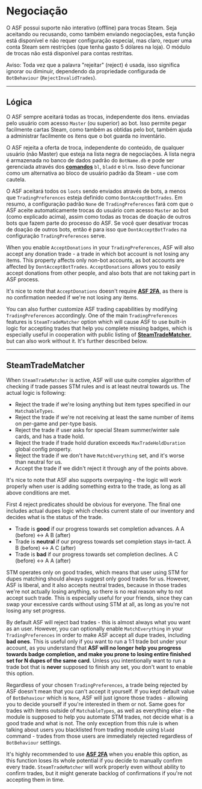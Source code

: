 # Negociação

O ASF possui suporte não interativo (offline) para trocas Steam. Seja aceitando ou recusando, como também enviando negociações, esta função está disponível e não requer configuração especial, mas claro, requer uma conta Steam sem restrições (que tenha gasto 5 dólares na loja). O módulo de trocas não está disponível para contas restritas.

Aviso: Toda vez que a palavra "rejeitar" (reject) é usada, isso significa ignorar ou diminuir, dependendo da propriedade configurada de `BotBehaviour` (`RejectInvalidTrades`).

* * *

## Lógica

O ASF sempre aceitará todas as trocas, independente dos itens. enviadas pelo usuário com acesso `Master` (ou superior) ao bot. Isso permite pegar facilmente cartas Steam, como também as obtidas pelo bot, também ajuda a administrar facilmente os itens que o bot guarda no inventário.

O ASF rejeita a oferta de troca, independente do conteúdo, de qualquer usuário (não Master) que esteja na lista negra de negociações. A lista negra é armazenada no banco de dados padrão do `BotName.db` e pode ser gerenciada através dos **[comandos](https://github.com/JustArchi/ArchiSteamFarm/wiki/Commands)** `bl`, `bladd` e `blrm`. Isso deve funcionar como um alternativa ao bloco de usuário padrão da Steam - use com cautela.

O ASF aceitará todos os `loots` sendo enviados através de bots, a menos que `TradingPreferences` esteja definido como `DontAcceptBotTrades`. Em resumo, a configuração padrão `None` de `TradingPreferences` fará com que o ASF aceite automaticamente trocas do usuário com acesso `Master` ao bot (como explicado acima), assim como todas as trocas de doação de outros bots que fazem parte do processo do ASF. Se você quer desativar trocas de doação de outros bots, então é para isso que `DontAcceptBotTrades` na configuração `TradingPreferences` serve.

When you enable `AcceptDonations` in your `TradingPreferences`, ASF will also accept any donation trade - a trade in which bot account is not losing any items. This property affects only non-bot accounts, as bot accounts are affected by `DontAcceptBotTrades`. `AcceptDonations` allows you to easily accept donations from other people, and also bots that are not taking part in ASF process.

It's nice to note that `AcceptDonations` doesn't require **[ASF 2FA](https://github.com/JustArchi/ArchiSteamFarm/wiki/Two-factor-authentication)**, as there is no confirmation needed if we're not losing any items.

You can also further customize ASF trading capabilities by modifying `TradingPreferences` accordingly. One of the main `TradingPreferences` features is `SteamTradeMatcher` option which will cause ASF to use built-in logic for accepting trades that help you complete missing badges, which is especially useful in cooperation with public listing of **[SteamTradeMatcher](https://www.steamtradematcher.com)**, but can also work without it. It's further described below.

* * *

## SteamTradeMatcher

When `SteamTradeMatcher` is active, ASF will use quite complex algorithm of checking if trade passes STM rules and is at least neutral towards us. The actual logic is following:

- Reject the trade if we're losing anything but item types specified in our `MatchableTypes`.
- Reject the trade if we're not receiving at least the same number of items on per-game and per-type basis.
- Reject the trade if user asks for special Steam summer/winter sale cards, and has a trade hold.
- Reject the trade if trade hold duration exceeds `MaxTradeHoldDuration` global config property.
- Reject the trade if we don't have `MatchEverything` set, and it's worse than neutral for us.
- Accept the trade if we didn't reject it through any of the points above.

It's nice to note that ASF also supports overpaying - the logic will work properly when user is adding something extra to the trade, as long as all above conditions are met.

First 4 reject predicates should be obvious for everyone. The final one includes actual dupes logic which checks current state of our inventory and decides what is the status of the trade.

- Trade is **good** if our progress towards set completion advances. A A (before) <-> A B (after)
- Trade is **neutral** if our progress towards set completion stays in-tact. A B (before) <-> A C (after)
- Trade is **bad** if our progress towards set completion declines. A C (before) <-> A A (after)

STM operates only on good trades, which means that user using STM for dupes matching should always suggest only good trades for us. However, ASF is liberal, and it also accepts neutral trades, because in those trades we're not actually losing anything, so there is no real reason why to not accept such trade. This is especially useful for your friends, since they can swap your excessive cards without using STM at all, as long as you're not losing any set progress.

By default ASF will reject bad trades - this is almost always what you want as an user. However, you can optionally enable `MatchEverything` in your `TradingPreferences` in order to make ASF accept all dupe trades, including **bad ones**. This is useful only if you want to run a 1:1 trade bot under your account, as you understand that **ASF will no longer help you progress towards badge completion, and make you prone to losing entire finished set for N dupes of the same card**. Unless you intentionally want to run a trade bot that is **never** supposed to finish any set, you don't want to enable this option.

Regardless of your chosen `TradingPreferences`, a trade being rejected by ASF doesn't mean that you can't accept it yourself. If you kept default value of `BotBehaviour` which is `None`, ASF will just ignore those trades - allowing you to decide yourself if you're interested in them or not. Same goes for trades with items outside of `MatchableTypes`, as well as everything else - the module is supposed to help you automate STM trades, not decide what is a good trade and what is not. The only exception from this rule is when talking about users you blacklisted from trading module using `bladd` command - trades from those users are immediately rejected regardless of `BotBehaviour` settings.

It's highly recommended to use **[ASF 2FA](https://github.com/JustArchi/ArchiSteamFarm/wiki/Two-factor-authentication)** when you enable this option, as this function loses its whole potential if you decide to manually confirm every trade. `SteamTradeMatcher` will work properly even without ability to confirm trades, but it might generate backlog of confirmations if you're not accepting them in time.